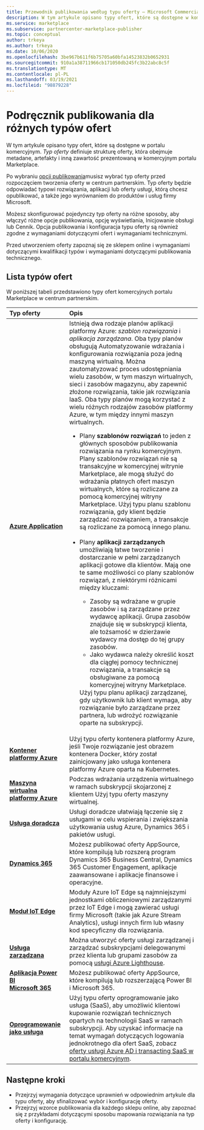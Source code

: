 ```yaml
---
title: Przewodnik publikowania według typu oferty — Microsoft Commercial Marketplace
description: W tym artykule opisano typy ofert, które są dostępne w komercyjnym portalu Microsoft Marketplace.
ms.service: marketplace
ms.subservice: partnercenter-marketplace-publisher
ms.topic: conceptual
author: trkeya
ms.author: trkeya
ms.date: 10/06/2020
ms.openlocfilehash: 3be967b611f6b75705a60bfa14523832b0652931
ms.sourcegitcommit: 910a1a38711966cb171050db245fc3b22abc8c5f
ms.translationtype: MT
ms.contentlocale: pl-PL
ms.lasthandoff: 03/19/2021
ms.locfileid: "98879228"
---
```

# <a name="publishing-guide-by-offer-type"></a>Podręcznik publikowania dla różnych typów ofert

W tym artykule opisano typy ofert, które są dostępne w portalu komercyjnym. *Typ oferty* definiuje strukturę oferty, która obejmuje metadane, artefakty i inną zawartość prezentowaną w komercyjnym portalu Marketplace.

Po wybraniu [opcji publikowania](determine-your-listing-type.md)musisz wybrać typ oferty przed rozpoczęciem tworzenia oferty w centrum partnerskim. Typ oferty będzie odpowiadać typowi rozwiązania, aplikacji lub oferty usługi, którą chcesz opublikować, a także jego wyrównaniem do produktów i usług firmy Microsoft.

Możesz skonfigurować pojedynczy typ oferty na różne sposoby, aby włączyć różne opcje publikowania, opcję wyświetlania, Inicjowanie obsługi lub Cennik. Opcja publikowania i konfiguracja typu oferty są również zgodne z wymaganiami dotyczącymi ofert i wymaganiami technicznymi.

Przed utworzeniem oferty zapoznaj się ze sklepem online i wymaganiami dotyczącymi kwalifikacji typów i wymaganiami dotyczącymi publikowania technicznego.

## <a name="list-of-offer-types"></a>Lista typów ofert

W poniższej tabeli przedstawiono typy ofert komercyjnych portalu Marketplace w centrum partnerskim.

| **Typ oferty**    | **Opis**  |
| :------------------- | :-------------------|
| [**Azure Application**](plan-azure-application-offer.md) | Istnieją dwa rodzaje planów aplikacji platformy Azure: _szablon rozwiązania_ i _aplikacja zarządzana_. Oba typy planów obsługują Automatyzowanie wdrażania i konfigurowania rozwiązania poza jedną maszyną wirtualną. Można zautomatyzować proces udostępniania wielu zasobów, w tym maszyn wirtualnych, sieci i zasobów magazynu, aby zapewnić złożone rozwiązania, takie jak rozwiązania IaaS. Oba typy planów mogą korzystać z wielu różnych rodzajów zasobów platformy Azure, w tym między innymi maszyn wirtualnych.<ul><li>Plany **szablonów rozwiązań** to jeden z głównych sposobów publikowania rozwiązania na rynku komercyjnym. Plany szablonów rozwiązań nie są transakcyjne w komercyjnej witrynie Marketplace, ale mogą służyć do wdrażania płatnych ofert maszyn wirtualnych, które są rozliczane za pomocą komercyjnej witryny Marketplace. Użyj typu planu szablonu rozwiązania, gdy klient będzie zarządzać rozwiązaniem, a transakcje są rozliczane za pomocą innego planu.</li><br><li>Plany **aplikacji zarządzanych** umożliwiają łatwe tworzenie i dostarczanie w pełni zarządzanych aplikacji gotowe dla klientów. Mają one te same możliwości co plany szablonów rozwiązań, z niektórymi różnicami między kluczami:</li><ul><li> Zasoby są wdrażane w grupie zasobów i są zarządzane przez wydawcę aplikacji. Grupa zasobów znajduje się w subskrypcji klienta, ale tożsamość w dzierżawie wydawcy ma dostęp do tej grupy zasobów.</li><li>Jako wydawca należy określić koszt dla ciągłej pomocy technicznej rozwiązania, a transakcje są obsługiwane za pomocą komercyjnej witryny Marketplace.</li></ul>Użyj typu planu aplikacji zarządzanej, gdy użytkownik lub klient wymaga, aby rozwiązanie było zarządzane przez partnera, lub wdrożyć rozwiązanie oparte na subskrypcji.</ul> |
| [**Kontener platformy Azure**](marketplace-containers.md) | Użyj typu oferty kontenera platformy Azure, jeśli Twoje rozwiązanie jest obrazem kontenera Docker, który został zainicjowany jako usługa kontenera platformy Azure oparta na Kubernetes. |
| [**Maszyna wirtualna platformy Azure**](marketplace-virtual-machines.md) | Podczas wdrażania urządzenia wirtualnego w ramach subskrypcji skojarzonej z klientem Użyj typu oferty maszyny wirtualnej. |
| [**Usługa doradcza**](./plan-consulting-service-offer.md) | Usługi doradcze ułatwiają łączenie się z usługami w celu wspierania i zwiększania użytkowania usług Azure, Dynamics 365 i pakietów usługi.|
| [**Dynamics 365**](appsource-offer-publishing-guide.md) | Możesz publikować oferty AppSource, które kompilują lub rozszerą program Dynamics 365 Business Central, Dynamics 365 Customer Engagement, aplikacje zaawansowane i aplikacje finansowe i operacyjne.|
| [**Moduł IoT Edge**](iot-edge-module.md) | Moduły Azure IoT Edge są najmniejszymi jednostkami obliczeniowymi zarządzanymi przez IoT Edge i mogą zawierać usługi firmy Microsoft (takie jak Azure Stream Analytics), usługi innych firm lub własny kod specyficzny dla rozwiązania. |
| [**Usługa zarządzana**](./plan-managed-service-offer.md) | Można utworzyć oferty usługi zarządzanej i zarządzać subskrypcjami delegowanymi przez klienta lub grupami zasobów za pomocą [usługi Azure Lighthouse](../lighthouse/overview.md).|
| [**Aplikacja Power BI** <br/> **Microsoft 365**](appsource-offer-publishing-guide.md) | Możesz publikować oferty AppSource, które kompilują lub rozszerzającą Power BI i Microsoft 365.|
| [**Oprogramowanie jako usługa**](plan-saas-offer.md) | Użyj typu oferty oprogramowanie jako usługa (SaaS), aby umożliwić klientowi kupowanie rozwiązań technicznych opartych na technologii SaaS w ramach subskrypcji. Aby uzyskać informacje na temat wymagań dotyczących logowania jednokrotnego dla ofert SaaS, zobacz [oferty usługi Azure AD i transacting SaaS w portalu komercyjnym](azure-ad-saas.md). |


## <a name="next-steps"></a>Następne kroki

- Przejrzyj wymagania dotyczące uprawnień w odpowiednim artykule dla typu oferty, aby sfinalizować wybór i konfigurację oferty.
- Przejrzyj wzorce publikowania dla każdego sklepu online, aby zapoznać się z przykładami dotyczącymi sposobu mapowania rozwiązania na typ oferty i konfigurację.